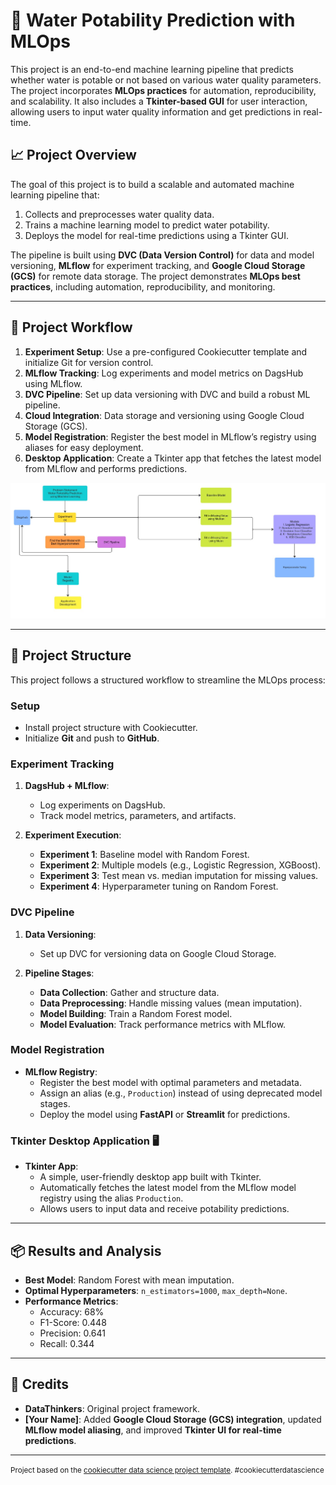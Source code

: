 # 🌊 Water Potability Prediction with MLOps

This project is an end-to-end machine learning pipeline that predicts whether water is potable or not based on various water quality parameters. The project incorporates **MLOps practices** for automation, reproducibility, and scalability. It also includes a **Tkinter-based GUI** for user interaction, allowing users to input water quality information and get predictions in real-time.

## 📈 Project Overview

The goal of this project is to build a scalable and automated machine learning pipeline that:

1. Collects and preprocesses water quality data.
2. Trains a machine learning model to predict water potability.
3. Deploys the model for real-time predictions using a Tkinter GUI.

The pipeline is built using **DVC (Data Version Control)** for data and model versioning, **MLflow** for experiment tracking, and **Google Cloud Storage (GCS)** for remote data storage. The project demonstrates **MLOps best practices**, including automation, reproducibility, and monitoring.

---

## 🔄 Project Workflow

1. **Experiment Setup**: Use a pre-configured Cookiecutter template and initialize Git for version control.
2. **MLflow Tracking**: Log experiments and model metrics on DagsHub using MLflow.
3. **DVC Pipeline**: Set up data versioning with DVC and build a robust ML pipeline.
4. **Cloud Integration**: Data storage and versioning using Google Cloud Storage (GCS).
5. **Model Registration**: Register the best model in MLflow’s registry using aliases for easy deployment.
6. **Desktop Application**: Create a Tkinter app that fetches the latest model from MLflow and performs predictions.

![Alt text](https://github.com/juna-99/Water-Portability-Prediction-MLOps/blob/32034c756697c4f2e4cd371ba63491c60c97762e/blob/Flowchart%20(1).jpg)

---

## 📂 Project Structure

This project follows a structured workflow to streamline the MLOps process:

### Setup
- Install project structure with Cookiecutter.
- Initialize **Git** and push to **GitHub**.

### Experiment Tracking
1. **DagsHub + MLflow**:
   - Log experiments on DagsHub.
   - Track model metrics, parameters, and artifacts.
   
2. **Experiment Execution**:
   - **Experiment 1**: Baseline model with Random Forest.
   - **Experiment 2**: Multiple models (e.g., Logistic Regression, XGBoost).
   - **Experiment 3**: Test mean vs. median imputation for missing values.
   - **Experiment 4**: Hyperparameter tuning on Random Forest.

### DVC Pipeline
1. **Data Versioning**:
   - Set up DVC for versioning data on Google Cloud Storage.

2. **Pipeline Stages**:
   - **Data Collection**: Gather and structure data.
   - **Data Preprocessing**: Handle missing values (mean imputation).
   - **Model Building**: Train a Random Forest model.
   - **Model Evaluation**: Track performance metrics with MLflow.

### Model Registration
- **MLflow Registry**:
  - Register the best model with optimal parameters and metadata.
  - Assign an alias (e.g., `Production`) instead of using deprecated model stages.
  - Deploy the model using **FastAPI** or **Streamlit** for predictions.

### Tkinter Desktop Application 🖥️
- **Tkinter App**:
   - A simple, user-friendly desktop app built with Tkinter.
   - Automatically fetches the latest model from the MLflow model registry using the alias `Production`.
   - Allows users to input data and receive potability predictions.

---

## 📦 Results and Analysis
- **Best Model**: Random Forest with mean imputation.
- **Optimal Hyperparameters**: `n_estimators=1000`, `max_depth=None`.
- **Performance Metrics**:
  - Accuracy: 68%
  - F1-Score: 0.448
  - Precision: 0.641
  - Recall: 0.344
  
---

## 👤 Credits

- **DataThinkers**: Original project framework.
- **[Your Name]**: Added **Google Cloud Storage (GCS) integration**, updated **MLflow model aliasing**, and improved **Tkinter UI for real-time predictions**.

---

<p><small>Project based on the <a target="_blank" href="https://drivendata.github.io/cookiecutter-data-science/">cookiecutter data science project template</a>. #cookiecutterdatascience</small></p>


